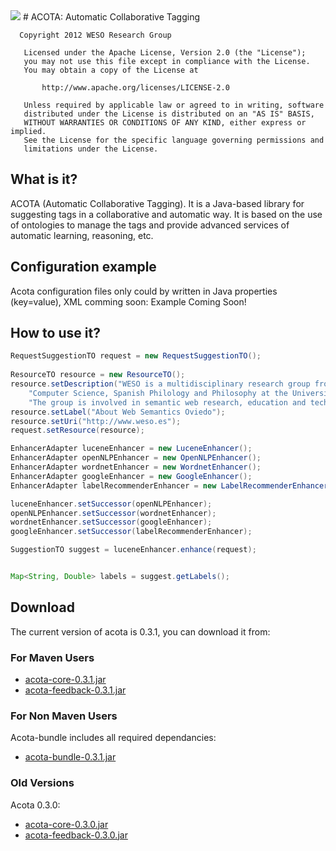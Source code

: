 <img src="http://weso.es/img/logo_acota_850.png">
# ACOTA:  Automatic Collaborative Tagging

```
  Copyright 2012 WESO Research Group

   Licensed under the Apache License, Version 2.0 (the "License");
   you may not use this file except in compliance with the License.
   You may obtain a copy of the License at

       http://www.apache.org/licenses/LICENSE-2.0

   Unless required by applicable law or agreed to in writing, software
   distributed under the License is distributed on an "AS IS" BASIS,
   WITHOUT WARRANTIES OR CONDITIONS OF ANY KIND, either express or implied.
   See the License for the specific language governing permissions and
   limitations under the License.
```

## What is it? ##
ACOTA (Automatic Collaborative Tagging). It is a Java-based library for suggesting 
tags in a collaborative and automatic way. It is based on the use of ontologies to 
manage the tags and provide advanced services of automatic learning, reasoning, etc. 


## Configuration example ##
Acota configuration files only could by written in Java properties (key=value), XML 
comming soon:
Example Coming Soon!

## How to use it? ##

```java
RequestSuggestionTO request = new RequestSuggestionTO();
	
ResourceTO resource = new ResourceTO();
resource.setDescription("WESO is a multidisciplinary research group from the Department of" +
	"Computer Science, Spanish Philology and Philosophy at the University of Oviedo, " +
	"The group is involved in semantic web research, education and technology transfer.");
resource.setLabel("About Web Semantics Oviedo");
resource.setUri("http://www.weso.es");
request.setResource(resource);

EnhancerAdapter luceneEnhancer = new LuceneEnhancer();
EnhancerAdapter openNLPEnhancer = new OpenNLPEnhancer();
EnhancerAdapter wordnetEnhancer = new WordnetEnhancer();
EnhancerAdapter googleEnhancer = new GoogleEnhancer();
EnhancerAdapter labelRecommenderEnhancer = new LabelRecommenderEnhancer();

luceneEnhancer.setSuccessor(openNLPEnhancer);
openNLPEnhancer.setSuccessor(wordnetEnhancer);
wordnetEnhancer.setSuccessor(googleEnhancer);
googleEnhancer.setSuccessor(labelRecommenderEnhancer);

SuggestionTO suggest = luceneEnhancer.enhance(request);


Map<String, Double> labels = suggest.getLabels();
```

## Download ##
The current version of acota is 0.3.1, you can download it from:
### For Maven Users
 * [acota-core-0.3.1.jar](https://github.com/downloads/Cesarla/ACOTA/acota-core-0.3.1.jar "Download acota-feedback-0.3.1.jar")
 * [acota-feedback-0.3.1.jar](https://github.com/downloads/Cesarla/ACOTA/acota-feedback-0.3.1.jar "Download acota-feedback-0.3.1.jar")

### For Non Maven Users
Acota-bundle includes all required dependancies:

 * [acota-bundle-0.3.1.jar](https://github.com/downloads/Cesarla/ACOTA/acota-bundle-0.3.1.jar "Download acota-bundle-0.3.1.jar")

### Old Versions
Acota 0.3.0:

 * [acota-core-0.3.0.jar](https://github.com/downloads/Cesarla/ACOTA/acota-core-0.3.0.jar "Download acota-feedback-0.3.0.jar")
 * [acota-feedback-0.3.0.jar](https://github.com/downloads/Cesarla/ACOTA/acota-feedback-0.3.0.jar "Download acota-feedback-0.3.0.jar")
